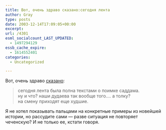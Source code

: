 ```yaml
---
title: Вот, очень здраво сказано:сегодня лента
author: Gray
type: posts
date: 2003-12-14T17:09:05+00:00
excerpt:
url: /4301
esml_socialcount_LAST_UPDATED:
  - 1497294129
essb_cache_expire:
  - 1614552401
categories:
  - Uncategorized

---
```








Вот, очень здраво <a href="http://www.livejournal.com/users/elja/284885.html" target="_blank">сказано</a>:

> сегодня лента была полна текстами о поимке саддама.  
> ну и что? наши дудаева так вообще того&#8230;. а толку?  
> на смену приходят еще худшие.

Я не хотел показывать пальцами на конкретные примеры из новейшей истории, но рассудите сами &#8212; разве ситуация не повторяет чеченскую? И не только ее, кстати говоря.